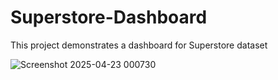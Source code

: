 # Superstore-Dashboard
This project demonstrates a dashboard for Superstore dataset

![Screenshot 2025-04-23 000730](https://github.com/user-attachments/assets/ac820adc-71d0-4a1b-9e70-f1a2b9eb585c)

